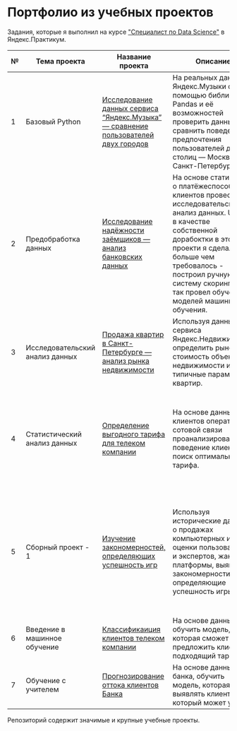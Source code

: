 # Портфолио из учебных проектов

Задания, которые я выполнил на курсе ["Специалист по Data Science"][1] в Яндекс.Практикум.  
  
| № | Тема проекта | Название проекта | Описание | Инструменты |
| --- | --- | --- | --- | --- |
| 1 | Базовый Python | [Исследование данных сервиса “Яндекс.Музыка” — сравнение пользователей двух городов](https://github.com/FedorSafonov/Projects/tree/main/yandex_praktikum_projects/%D0%AF%D0%BD%D0%B4%D0%B5%D0%BA%D1%81%20%D0%BC%D1%83%D0%B7%D1%8B%D0%BA%D0%B0) | На реальных данных Яндекс.Музыки c помощью библиотеки Pandas и её возможностей проверить данные и сравнить поведение и предпочтения пользователей двух столиц — Москвы и Санкт-Петербурга. | Python, Pandas |
| 2 | Предобработка данных | [Исследование надёжности заёмщиков — анализ банковских данных](https://github.com/FedorSafonov/Projects/tree/main/yandex_praktikum_projects/%D0%98%D1%81%D1%81%D0%BB%D0%B5%D0%B4%D0%BE%D0%B2%D0%B0%D0%BD%D0%B8%D0%B5%20%D0%BD%D0%B0%D0%B4%D1%91%D0%B6%D0%BD%D0%BE%D1%81%D1%82%D0%B8%20%D0%BF%D0%BB%D0%B0%D1%82%D0%B5%D0%BB%D1%8C%D1%89%D0%B8%D0%BA%D0%BE%D0%B2) | На основе статистики о платёжеспособности клиентов провести исследовательский анализ данных. Update: в качестве собственной дорабоктки в этом проекти я сделал больше чем требовалось - построил ручную систему скоринга, а так провел обучение моделей машинного обучения.  | предобработка данных, Python, Pandas |
| 3 | Исследовательский анализ данных | [Продажа квартир в Санкт-Петербурге — анализ рынка недвижимости](https://github.com/FedorSafonov/Projects/tree/main/yandex_praktikum_projects/%D0%98%D1%81%D1%81%D0%BB%D0%B5%D0%B4%D0%BE%D0%B2%D0%B0%D0%BD%D0%B8%D0%B5%20%D0%BE%D0%B1%D1%8A%D1%8F%D0%B2%D0%BB%D0%B5%D0%BD%D0%B8%D0%B9%20%D0%BE%20%D0%BF%D1%80%D0%BE%D0%B4%D0%B0%D0%B6%D0%B5%20%D0%BA%D0%B2%D0%B0%D1%80%D1%82%D0%B8%D1%80) | Используя данные сервиса Яндекс.Недвижимость, определить рыночную стоимость объектов недвижимости и типичные параметры квартир. | Python, Pandas, Matplotlib, исследовательский анализ данных ,визуализация данных, предобработка данных |
| 4 | Статистический анализ данных | [Определение выгодного тарифа для телеком компании](https://github.com/FedorSafonov/Projects/tree/main/yandex_praktikum_projects/%D0%9E%D0%BF%D1%80%D0%B5%D0%B4%D0%B5%D0%BB%D0%B5%D0%BD%D0%B8%D0%B5%20%D0%BF%D0%B5%D1%80%D1%81%D0%BF%D0%B5%D0%BA%D1%82%D0%B8%D0%B2%D0%BD%D0%BE%D0%B3%D0%BE%20%D1%82%D0%B0%D1%80%D0%B8%D1%84%D0%B0%20%D0%B4%D0%BB%D1%8F%20%D1%82%D0%B5%D0%BB%D0%B5%D0%BA%D0%BE%D0%BC-%D0%BA%D0%BE%D0%BC%D0%BF%D0%B0%D0%BD%D0%B8%D0%B8) | На основе данных клиентов оператора сотовой связи проанализировать поведение клиентов и поиск оптимального тарифа. | Python, Pandas, Matplotlib, NumPy, SciPy, NumPy, SciPy, визуализация данных описательная статистика, проверка статистических гипотез |
| 5 | Сборный проект - 1 | [Изучение закономерностей, определяющих успешность игр](https://github.com/FedorSafonov/Projects/tree/main/yandex_praktikum_projects/%D0%98%D1%81%D1%81%D0%BB%D0%B5%D0%B4%D0%BE%D0%B2%D0%B0%D0%BD%D0%B8%D0%B5%20%D1%80%D1%8B%D0%BD%D0%BA%D0%B0%20%D0%B2%D0%B8%D0%B4%D0%B5%D0%BE%D0%B8%D0%B3%D1%80%20(%D0%A1%D0%B1%D0%BE%D1%80%D0%BD%D1%8B%D0%B9%20%D0%BF%D1%80%D0%BE%D0%B5%D0%BA%D1%82%201)) | Используя исторические данные о продажах компьютерных игр, оценки пользователей и экспертов, жанры и платформы, выявить закономерности, определяющие успешность игры. | Python, Pandas, Matplotlib, NumPy, SciPy, предобработка данных, исследовательский анализ данных, визуализация данных, описательная статистика, проверка статистических гипотез |
| 6 | Введение в машинное обучение | [Классификаиция клиентов телеком компании](https://github.com/FedorSafonov/Projects/tree/main/yandex_praktikum_projects/%D0%A0%D0%B5%D0%BA%D0%BE%D0%BC%D0%B5%D0%BD%D0%B4%D0%B0%D1%86%D0%B8%D1%8F%20%D1%82%D0%B0%D1%80%D0%B8%D1%84%D0%BE%D0%B2) | На основе данных обучить модель, которая сможет предложить клиенту подходящий тариф. | Python, Pandas, Matplotlib, NumPy, Scikit-learn |
| 7 | Обучение с учителем | [Прогнозирование оттока клиентов Банка](https://github.com/FedorSafonov/Projects/tree/main/yandex_praktikum_projects/%D0%A0%D0%B5%D0%BA%D0%BE%D0%BC%D0%B5%D0%BD%D0%B4%D0%B0%D1%86%D0%B8%D1%8F%20%D1%82%D0%B0%D1%80%D0%B8%D1%84%D0%BE%D0%B2) | На основе данных из банка, обучить модель, которая будет выявлять клиента, который может уйти | Python, Pandas, Matplotlib, NumPy, Scikit-learn |  

Репозиторий содержит значимые и крупные учебные проекты. 

[1]:https://praktikum.yandex.ru/profile/data-scientist/ 
